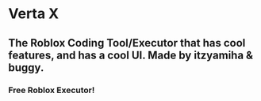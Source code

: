# Verta X
## The Roblox Coding Tool/Executor that has cool features, and has a cool UI. Made by itzyamiha &amp; buggy.
### Free Roblox Executor!
